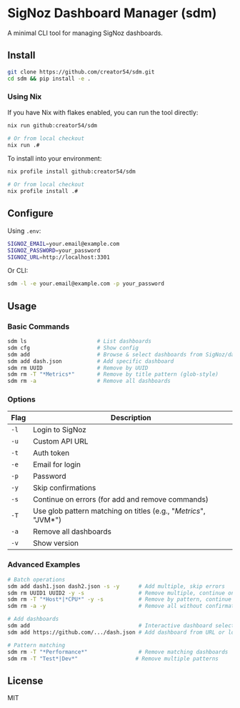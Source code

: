 # SigNoz Dashboard Manager (sdm)

A minimal CLI tool for managing SigNoz dashboards.

## Install

```bash
git clone https://github.com/creator54/sdm.git
cd sdm && pip install -e .
```

### Using Nix

If you have Nix with flakes enabled, you can run the tool directly:

```bash
nix run github:creator54/sdm

# Or from local checkout
nix run .#
```

To install into your environment:
```bash
nix profile install github:creator54/sdm

# Or from local checkout
nix profile install .#
```

## Configure

Using `.env`:
```bash
SIGNOZ_EMAIL=your.email@example.com
SIGNOZ_PASSWORD=your_password
SIGNOZ_URL=http://localhost:3301
```

Or CLI:
```bash
sdm -l -e your.email@example.com -p your_password
```

## Usage

### Basic Commands
```bash
sdm ls                      # List dashboards
sdm cfg                     # Show config
sdm add                     # Browse & select dashboards from SigNoz/dashboards
sdm add dash.json           # Add specific dashboard
sdm rm UUID                 # Remove by UUID
sdm rm -T "*Metrics*"       # Remove by title pattern (glob-style)
sdm rm -a                   # Remove all dashboards
```

### Options
| Flag | Description |
|------|-------------|
| `-l` | Login to SigNoz |
| `-u` | Custom API URL |
| `-t` | Auth token |
| `-e` | Email for login |
| `-p` | Password |
| `-y` | Skip confirmations |
| `-s` | Continue on errors (for add and remove commands) |
| `-T` | Use glob pattern matching on titles (e.g., "*Metrics*", "JVM*") |
| `-a` | Remove all dashboards |
| `-v` | Show version |

### Advanced Examples
```bash
# Batch operations
sdm add dash1.json dash2.json -s -y      # Add multiple, skip errors
sdm rm UUID1 UUID2 -y -s                 # Remove multiple, continue on errors
sdm rm -T "*Host*|*CPU*" -y -s           # Remove by pattern, continue on errors
sdm rm -a -y                             # Remove all without confirmation

# Add dashboards
sdm add                                  # Interactive dashboard selection
sdm add https://github.com/.../dash.json # Add dashboard from URL or local file

# Pattern matching
sdm rm -T "*Performance*"                # Remove matching dashboards
sdm rm -T "Test*|Dev*"                  # Remove multiple patterns
```

## License

MIT 
